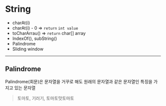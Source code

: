 # String

* charAt(i)
* charAt(i) - 0 => `return` `int value`
* toCharArrau() => `return` char[] array
* IndexOf(), subString()
* Palindrome
* Sliding window

---

## Palindrome
Palindrome(회문)은 문자열을 거꾸로 해도 원래의 문자열과 같은 문자열인 특징을 가지고 있는 문자열

> 토마토, 기러기, 토마토맛토마토
